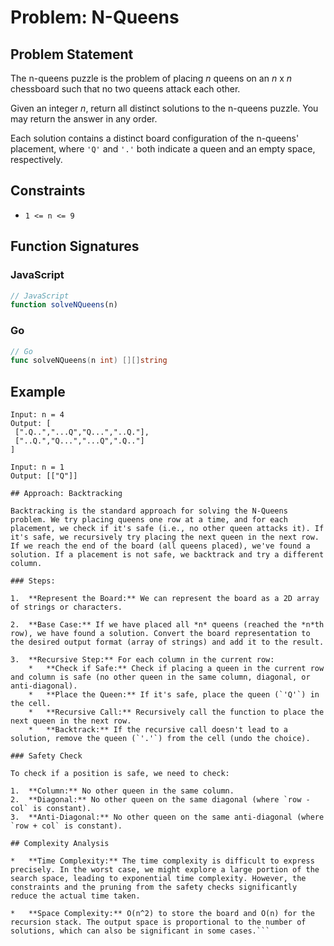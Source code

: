 # Problem: N-Queens

## Problem Statement

The n-queens puzzle is the problem of placing *n* queens on an *n* x *n* chessboard such that no two queens attack each other.

Given an integer *n*, return all distinct solutions to the n-queens puzzle. You may return the answer in any order.

Each solution contains a distinct board configuration of the n-queens' placement, where `'Q'` and `'.'` both indicate a queen and an empty space, respectively.

## Constraints

*   `1 <= n <= 9`

## Function Signatures

### JavaScript

```javascript
// JavaScript
function solveNQueens(n)
```

### Go

```go
// Go
func solveNQueens(n int) [][]string
```

## Example
```
Input: n = 4
Output: [
 [".Q..","...Q","Q...","..Q."],
 ["..Q.","Q...","...Q",".Q.."]
]

Input: n = 1
Output: [["Q"]]

## Approach: Backtracking

Backtracking is the standard approach for solving the N-Queens problem. We try placing queens one row at a time, and for each placement, we check if it's safe (i.e., no other queen attacks it). If it's safe, we recursively try placing the next queen in the next row. If we reach the end of the board (all queens placed), we've found a solution. If a placement is not safe, we backtrack and try a different column.

### Steps:

1.  **Represent the Board:** We can represent the board as a 2D array of strings or characters.

2.  **Base Case:** If we have placed all *n* queens (reached the *n*th row), we have found a solution. Convert the board representation to the desired output format (array of strings) and add it to the result.

3.  **Recursive Step:** For each column in the current row:
    *   **Check if Safe:** Check if placing a queen in the current row and column is safe (no other queen in the same column, diagonal, or anti-diagonal).
    *   **Place the Queen:** If it's safe, place the queen (`'Q'`) in the cell.
    *   **Recursive Call:** Recursively call the function to place the next queen in the next row.
    *   **Backtrack:** If the recursive call doesn't lead to a solution, remove the queen (`'.'`) from the cell (undo the choice).

### Safety Check

To check if a position is safe, we need to check:

1.  **Column:** No other queen in the same column.
2.  **Diagonal:** No other queen on the same diagonal (where `row - col` is constant).
3.  **Anti-Diagonal:** No other queen on the same anti-diagonal (where `row + col` is constant).

## Complexity Analysis

*   **Time Complexity:** The time complexity is difficult to express precisely. In the worst case, we might explore a large portion of the search space, leading to exponential time complexity. However, the constraints and the pruning from the safety checks significantly reduce the actual time taken.

*   **Space Complexity:** O(n^2) to store the board and O(n) for the recursion stack. The output space is proportional to the number of solutions, which can also be significant in some cases.```